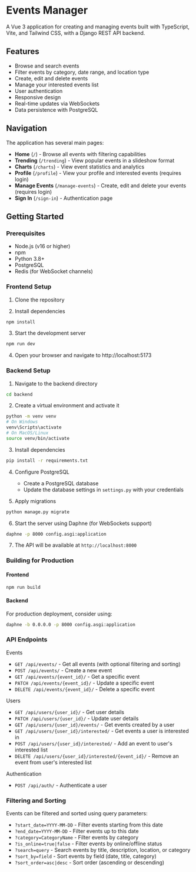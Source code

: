 # Events Manager

A Vue 3 application for creating and managing events built with TypeScript, Vite, and Tailwind CSS, with a Django REST API backend.

## Features

- Browse and search events
- Filter events by category, date range, and location type
- Create, edit and delete events
- Manage your interested events list
- User authentication
- Responsive design
- Real-time updates via WebSockets
- Data persistence with PostgreSQL

## Navigation

The application has several main pages:

- **Home** (`/`) - Browse all events with filtering capabilities
- **Trending** (`/trending`) - View popular events in a slideshow format
- **Charts** (`/charts`) - View event statistics and analytics
- **Profile** (`/profile`) - View your profile and interested events (requires login)
- **Manage Events** (`/manage-events`) - Create, edit and delete your events (requires login)
- **Sign In** (`/sign-in`) - Authentication page

## Getting Started

### Prerequisites

- Node.js (v16 or higher)
- npm
- Python 3.8+
- PostgreSQL
- Redis (for WebSocket channels)

### Frontend Setup

1. Clone the repository

2. Install dependencies
```bash
npm install
```
3. Start the development server
```bash
npm run dev
```
4. Open your browser and navigate to http://localhost:5173

### Backend Setup

1. Navigate to the backend directory
```bash
cd backend
```

2. Create a virtual environment and activate it
```bash
python -m venv venv
# On Windows
venv\Scripts\activate
# On MacOS/Linux
source venv/bin/activate
```

3. Install dependencies
```bash
pip install -r requirements.txt
```

4. Configure PostgreSQL
   - Create a PostgreSQL database
   - Update the database settings in ```settings.py``` with your credentials

5. Apply migrations
```bash
python manage.py migrate
```

6. Start the server using Daphne (for WebSockets support)
```bash
daphne -p 8000 config.asgi:application
```

7. The API will be available at ```http://localhost:8000```

### Building for Production

#### Frontend
```bash
npm run build
```

#### Backend
For production deployment, consider using:
```bash
daphne -b 0.0.0.0 -p 8000 config.asgi:application
```

### API Endpoints
Events
- ```GET /api/events/``` - Get all events (with optional filtering and sorting)
- ```POST /api/events/``` - Create a new event
- ```GET /api/events/{event_id}/``` - Get a specific event
- ```PATCH /api/events/{event_id}/``` - Update a specific event
- ```DELETE /api/events/{event_id}/``` - Delete a specific event

Users
- ```GET /api/users/{user_id}/``` - Get user details
- ```PATCH /api/users/{user_id}/``` - Update user details
- ```GET /api/users/{user_id}/events/``` - Get events created by a user
- ```GET /api/users/{user_id}/interested/``` - Get events a user is interested in
- ```POST /api/users/{user_id}/interested/``` - Add an event to user's interested list
- ```DELETE /api/users/{user_id}/interested/{event_id}/``` - Remove an event from user's interested list

Authentication
- ```POST /api/auth/``` - Authenticate a user

### Filtering and Sorting
Events can be filtered and sorted using query parameters:

- ```?start_date=YYYY-MM-DD``` - Filter events starting from this date
- ```?end_date=YYYY-MM-DD``` - Filter events up to this date
- ```?category=CategoryName``` - Filter events by category
- ```?is_online=true|false``` - Filter events by online/offline status
- ```?search=query``` - Search events by title, description, location, or category
- ```?sort_by=field``` - Sort events by field (date, title, category)
- ```?sort_order=asc|desc``` - Sort order (ascending or descending)